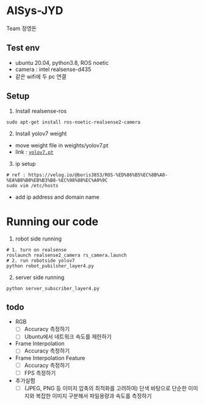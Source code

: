 # AISys-JYD
Team 정영돈

## Test env
- ubuntu 20.04, python3.8, ROS noetic
- camera : intel realsense-d435
- 같은 wifi에 두 pc 연결

## Setup

1. Install realsense-ros 
``` shell
sudo apt-get install ros-noetic-realsense2-camera
```
2. Install yolov7 weight
  - move weight file in weights/yolov7.pt
  - link : [`yolov7.pt`](https://github.com/WongKinYiu/yolov7/releases/download/v0.1/yolov7.pt)

3. ip setup
``` shell
# ref : https://velog.io/@boris3853/ROS-%ED%86%B5%EC%8B%A0-%EA%B8%B0%EB%B3%B8-%EC%98%88%EC%A0%9C
sudo vim /etc/hosts
```
- add ip address and domain name

# Running our code
1. robot side running
``` shell
# 1. turn on realsense
roslaunch realsense2_camera rs_camera.launch
# 2. run robotside yolov7
python robot_pubilsher_layer4.py
```

2. server side running
``` shell
python server_subscriber_layer4.py
```


## todo
- RGB
  - [ ]  Accuracy 측정하기
  - [ ]  Ubuntu에서 네트워크 속도를 제한하기
- Frame Interpolation
  - [ ]  Accuracy 측정하기
- Frame Interpolation Feature
  - [ ]  Accuracy 측정하기
  - [ ]  FPS 측정하기
- 추가실험
  - [ ]  (JPEG, PNG 등 이미지 압축의 최적화를 고려하여) 단색 바탕으로 단순한 이미지와 복잡한 이미지 구분해서 파일용량과 속도를 측정하기
